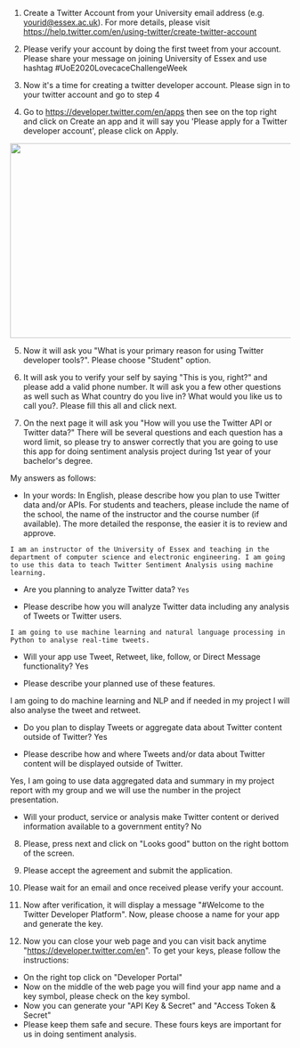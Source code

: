 1. Create a Twitter Account from your University email address (e.g. yourid@essex.ac.uk). For more details, please visit https://help.twitter.com/en/using-twitter/create-twitter-account

2. Please verify your account by doing the first tweet from your account. Please share your message on joining University of Essex and use hashtag #UoE2020LovecaceChallengeWeek 

3. Now it's a time for creating a twitter developer account. Please sign in to your twitter account and go to step 4

4. Go to https://developer.twitter.com/en/apps then see on the top right and click on Create an app and it will say you 'Please apply for a Twitter developer account', please click on Apply. 

<p>
<img align="center" src="https://github.com/sagihaider/COVID_Sentiment_Twitter/blob/master/Images/Image2.png" width="600" height="350" />
</p>


5. Now it will ask you "What is your primary reason for using Twitter developer tools?". Please choose "Student" option.

6. It will ask you to verify your self by saying "This is you, right?" and please add a valid phone number. It will ask you a few other questions as well such as What country do you live in?
What would you like us to call you?. Please fill this all and click next. 

7. On the next page it will ask you "How will you use the Twitter API or Twitter data?" There will be several questions and each question has a word limit, so please try to answer correctly that you are going to use this app for doing sentiment analysis project during 1st year of your bachelor's degree. 

My answers as follows:

* In your words: In English, please describe how you plan to use Twitter data and/or APIs. For students and teachers, please include the name of the school, the name of the instructor and the course number (if available). The more detailed the response, the easier it is to review and approve.

```I am an instructor of the University of Essex and teaching in the department of computer science and electronic engineering. I am going to use this data to teach Twitter Sentiment Analysis using machine learning.```

* Are you planning to analyze Twitter data? ```Yes```

* Please describe how you will analyze Twitter data including any analysis of Tweets or Twitter users.

```I am going to use machine learning and natural language processing in Python to analyse real-time tweets. ```

* Will your app use Tweet, Retweet, like, follow, or Direct Message functionality? Yes

* Please describe your planned use of these features.

I am going to do machine learning and NLP and if needed in my project I will also analyse the tweet and retweet. 

* Do you plan to display Tweets or aggregate data about Twitter content outside of Twitter? Yes

* Please describe how and where Tweets and/or data about Twitter content will be displayed outside of Twitter.

Yes, I am going to use data aggregated data and summary in my project report with my group and we will use the number in the project presentation. 

* Will your product, service or analysis make Twitter content or derived information available to a government entity? No

8. Please, press next and click on "Looks good" button on the right bottom of the screen. 

9. Please accept the agreement and submit the application. 

10. Please wait for an email and once received please verify your account.

11. Now after verification, it will display a message "#Welcome to the Twitter Developer Platform". Now, please choose a name for your app and generate the key. 

12. Now you can close your web page and you can visit back anytime "https://developer.twitter.com/en". To get your keys, please follow the instructions:

* On the right top click on "Developer Portal"
* Now on the middle of the web page you will find your app name and a key symbol, please check on the key symbol. 
* Now you can generate your "API Key & Secret" and "Access Token & Secret"
* Please keep them safe and secure. These fours keys are important for us in doing sentiment analysis. 
